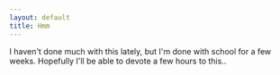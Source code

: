 ```yaml
---
layout: default
title: Hmm
---
```


I haven't done much with this lately, but I'm done with school for a few
weeks.  Hopefully I'll be able to devote a few hours to this..
